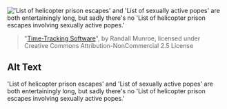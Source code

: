 !['List of helicopter prison escapes' and 'List of sexually active popes' are both entertainingly long, but sadly there's no 'List of helicopter prison escapes involving sexually active popes.'](https://imgs.xkcd.com/comics/time_tracking_software.png)
> "[Time-Tracking Software](https://xkcd.com/1690/)", by Randall Munroe, licensed under Creative Commons Attribution-NonCommercial 2.5 License

## Alt Text
'List of helicopter prison escapes' and 'List of sexually active popes' are both entertainingly long, but sadly there's no 'List of helicopter prison escapes involving sexually active popes.'
